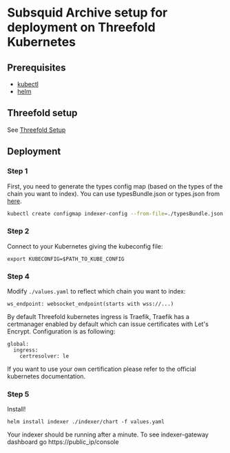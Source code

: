 # Subsquid Archive setup for deployment on Threefold Kubernetes

## Prerequisites

* [kubectl](https://kubernetes.io/docs/reference/kubectl/kubectl/)
* [helm](https://helm.sh/docs/intro/install/)

## Threefold setup

See [Threefold Setup](./threefold_setup.md)

## Deployment

### Step 1

First, you need to generate the types config map (based on the types of the chain you want to index). You can use typesBundle.json or types.json from [here](https://github.com/subsquid/squid-archive-setup). 

```sh
kubectl create configmap indexer-config --from-file=./typesBundle.json --dry-run=client --output=yaml > archive/templates/indexer-config.yaml
```

### Step 2

Connect to your Kubernetes giving the kubeconfig file:

```
export KUBECONFIG=$PATH_TO_KUBE_CONFIG
```

### Step 4

Modify `./values.yaml` to reflect which chain you want to index:

```
ws_endpoint: websocket_endpoint(starts with wss://...)
```

By default Threefold kubernetes ingress is Traefik, Traefik has a certmanager enabled by default which can issue certificates with Let's Encrypt. Configuration is as following:

```
global:
  ingress:
    certresolver: le
```

If you want to use your own certification please refer to the official kubernetes documentation.

### Step 5

Install!

```
helm install indexer ./indexer/chart -f values.yaml
```

Your indexer should be running after a minute. To see indexer-gateway dashboard go https://public_ip/console
